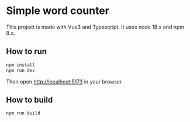 # Simple word counter

This project is made with Vue3 and Typescript.
It uses node 18.x and npm 8.x.

## How to run

```bash
npm install
npm run dev
```

Then open [http://localhost:5173](http://localhost:5173) in your browser

## How to build

```bash
npm run build
```


